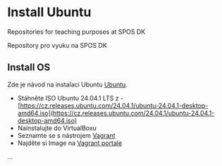 # Install Ubuntu
Repositories for teaching purposes at SPOS DK

Repository pro vyuku na SPOS DK

## Install OS

Zde je návod na instalaci Ubuntu
[Ubuntu](https://www.ubuntu.cz/ziskat-ubuntu/stahnout-desktop/instalace/).

- Stáhněte ISO Ubuntu 24.04.1 LTS z - [https://cz.releases.ubuntu.com/24.04.1/ubuntu-24.04.1-desktop-amd64.iso](https://cz.releases.ubuntu.com/24.04.1/ubuntu-24.04.1-desktop-amd64.iso)
- Nainstalujte do VirtualBoxu
- Seznamte se s nástrojem [Vagrant](https://www.vagrantup.com)
- Najděte si Image na [Vagrant portale](https://portal.cloud.hashicorp.com/vagrant/discover)

...